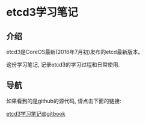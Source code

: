 # etcd3学习笔记

## 介绍

etcd3是CoreOS最新(2016年7月初)发布的etcd最新版本。

这份学习笔记, 记录etcd3的学习过程和日常使用.

## 导航

如果看到的是github的源代码, 请点击下面的链接:

[etcd3学习笔记@gitbook](https://skyao.gitbooks.io/leaning-etcd3/)
